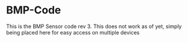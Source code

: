 # BMP-Code
This is the BMP Sensor code rev 3. This does not work as of yet, simply being placed here for easy access on multiple devices
